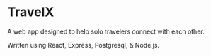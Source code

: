 # TravelX
A web app designed to help solo travelers connect with each other. 

Written using React, Express, Postgresql, & Node.js. 
